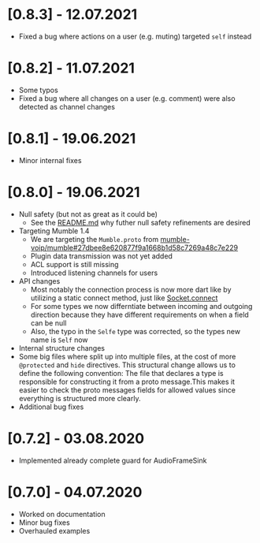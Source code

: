 # [0.8.3] - 12.07.2021
  * Fixed a bug where actions on a user (e.g. muting) targeted `self` instead

# [0.8.2] - 11.07.2021
  * Some typos
  * Fixed a bug where all changes on a user (e.g. comment) were also detected as channel changes

# [0.8.1] - 19.06.2021
  * Minor internal fixes

# [0.8.0] - 19.06.2021
  * Null safety (but not as great as it could be)
    * See the [README.md](./README.md) why futher null safety refinements are desired 
  * Targeting Mumble 1.4
    * We are targeting the `Mumble.proto` from [mumble-voip/mumble#27dbee8e620877f9a1668b1d58c7269a48c7e229](https://github.com/mumble-voip/mumble/blob/27dbee8e620877f9a1668b1d58c7269a48c7e229/src/Mumble.proto)
    * Plugin data transmission was not yet added
    * ACL support is still missing
    * Introduced listening channels for users
  * API changes
     * Most notably the connection process is now more dart like by utilizing a static connect method, just like [Socket.connect](https://api.dart.dev/stable/dart-io/Socket/connect.html)
     * For some types we now differntiate between incoming and outgoing direction because they have different requirements on when a field can be null
     * Also, the typo in the `Selfe` type was corrected, so the types new name is `Self` now 
  * Internal structure changes
  * Some big files where split up into multiple files, at the cost of more `@protected` and `hide` directives. This structural change allows us to define the following convention: The file that declares a type is responsible for constructing it from a proto message.This makes it easier to check the proto messages fields for allowed values since everything is structured more clearly.
  * Additional bug fixes 


# [0.7.2] - 03.08.2020
  * Implemented already complete guard for AudioFrameSink

# [0.7.0] - 04.07.2020
  * Worked on documentation
  * Minor bug fixes
  * Overhauled examples